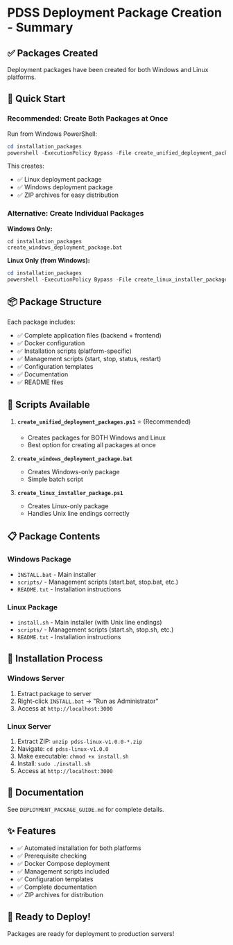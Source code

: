 # PDSS Deployment Package Creation - Summary

## ✅ Packages Created

Deployment packages have been created for both Windows and Linux platforms.

## 🚀 Quick Start

### Recommended: Create Both Packages at Once

Run from Windows PowerShell:

```powershell
cd installation_packages
powershell -ExecutionPolicy Bypass -File create_unified_deployment_packages.ps1
```

This creates:
- ✅ Linux deployment package
- ✅ Windows deployment package
- ✅ ZIP archives for easy distribution

### Alternative: Create Individual Packages

**Windows Only:**
```batch
cd installation_packages
create_windows_deployment_package.bat
```

**Linux Only (from Windows):**
```powershell
cd installation_packages
powershell -ExecutionPolicy Bypass -File create_linux_installer_package.ps1
```

## 📦 Package Structure

Each package includes:

- ✅ Complete application files (backend + frontend)
- ✅ Docker configuration
- ✅ Installation scripts (platform-specific)
- ✅ Management scripts (start, stop, status, restart)
- ✅ Configuration templates
- ✅ Documentation
- ✅ README files

## 🔧 Scripts Available

1. **`create_unified_deployment_packages.ps1`** ⭐ (Recommended)
   - Creates packages for BOTH Windows and Linux
   - Best option for creating all packages at once

2. **`create_windows_deployment_package.bat`**
   - Creates Windows-only package
   - Simple batch script

3. **`create_linux_installer_package.ps1`**
   - Creates Linux-only package
   - Handles Unix line endings correctly

## 📋 Package Contents

### Windows Package
- `INSTALL.bat` - Main installer
- `scripts/` - Management scripts (start.bat, stop.bat, etc.)
- `README.txt` - Installation instructions

### Linux Package
- `install.sh` - Main installer (with Unix line endings)
- `scripts/` - Management scripts (start.sh, stop.sh, etc.)
- `README.txt` - Installation instructions

## 🎯 Installation Process

### Windows Server
1. Extract package to server
2. Right-click `INSTALL.bat` → "Run as Administrator"
3. Access at `http://localhost:3000`

### Linux Server
1. Extract ZIP: `unzip pdss-linux-v1.0.0-*.zip`
2. Navigate: `cd pdss-linux-v1.0.0`
3. Make executable: `chmod +x install.sh`
4. Install: `sudo ./install.sh`
5. Access at `http://localhost:3000`

## 📖 Documentation

See `DEPLOYMENT_PACKAGE_GUIDE.md` for complete details.

## ✨ Features

- ✅ Automated installation for both platforms
- ✅ Prerequisite checking
- ✅ Docker Compose deployment
- ✅ Management scripts included
- ✅ Configuration templates
- ✅ Complete documentation
- ✅ ZIP archives for distribution

## 🎉 Ready to Deploy!

Packages are ready for deployment to production servers!

